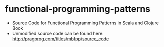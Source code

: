 functional-programming-patterns
===============================

- Source Code for  Functional Programming Patterns in Scala and Clojure Book 
- Unmodified source code can be found here: http://pragprog.com/titles/mbfpp/source_code
